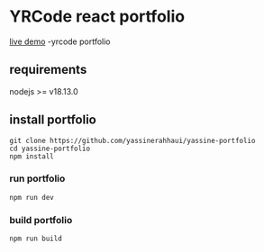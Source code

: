 # YRCode react portfolio 

[live demo](https://yrcode.netlify.app) -yrcode portfolio

## requirements

nodejs >= v18.13.0

## install portfolio

```
git clone https://github.com/yassinerahhaui/yassine-portfolio
cd yassine-portfolio
npm install
```

### run portfolio
```
npm run dev
```
### build portfolio
```
npm run build
```

